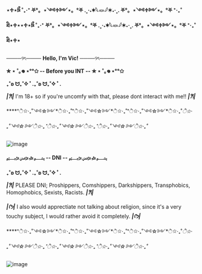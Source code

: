 ****⋆♱⋆ཋྀ ˚₊‧⁺ ⛧°。⋆༺♱༻⋆。°⛧ .˳·˖✶𓆩𓁺𓆪✶˖·˳. ⛧°。⋆༺♱༻⋆。°⛧ ⁺‧₊˚ ཐི⋆♱⋆⋆♱⋆ཋྀ ˚₊‧⁺ ⛧°。⋆༺♱༻⋆。°⛧ .˳·˖✶𓆩𓁺𓆪✶˖·˳. ⛧°。⋆༺♱༻⋆。°⛧ ⁺‧₊˚ ཐི⋆♱⋆****

────୨ৎ──── ****Hello, I'm Vic!**** ────୨ৎ────

****✮ ⋆ ˚｡𖦹 ⋆°°✩ -- Before you INT -- ✮ ⋆ ˚｡𖦹 ⋆°°✩****

****₊˚ʚ ᗢ₊˚✧ ﾟ.₊˚ʚ ᗢ₊˚✧ ﾟ.****

***|𐙚|*** I'm 18+ so if you're uncomfy with that, please dont interact with me!! ***|𐙚|***


*****ੈ✩‧₊˚༺☆༻*ੈ✩‧₊˚*ੈ✩‧₊˚༺☆༻*ੈ✩‧₊˚*ੈ✩‧₊˚༺☆༻*ੈ✩‧₊˚*ੈ✩‧₊˚༺☆༻*ੈ✩‧₊˚*ੈ✩‧₊˚༺☆༻*ੈ✩‧₊˚*ੈ✩‧₊˚༺☆༻*ੈ✩‧₊˚******


![image](https://github.com/user-attachments/assets/04f8bb57-e7c1-4f18-9990-126821c33f5e)

****﷽ -- DNI -- ﷽****

****₊˚ʚ ᗢ₊˚✧ ﾟ.₊˚ʚ ᗢ₊˚✧ ﾟ.****

***|𐙚|*** PLEASE DNI; Proshippers, Comshippers, Darkshippers, Transphobics, Homophobics, Sexists, Racists. ***|𐙚|***

***|ᡣ𐭩|*** I also would apprectiate not talking about religion, since it's a very touchy subject, I would rather avoid it completely. ***|ᡣ𐭩|***

*****ੈ✩‧₊˚༺☆༻*ੈ✩‧₊˚*ੈ✩‧₊˚༺☆༻*ੈ✩‧₊˚*ੈ✩‧₊˚༺☆༻*ੈ✩‧₊˚*ੈ✩‧₊˚༺☆༻*ੈ✩‧₊˚*ੈ✩‧₊˚༺☆༻*ੈ✩‧₊˚*ੈ✩‧₊˚༺☆༻*ੈ✩‧₊˚******

![image](https://github.com/user-attachments/assets/b25f170b-db0f-40c0-8f2f-d40b2fbc943a)

<!---
ptvvic/ptvvic is a ✨ special ✨ repository because its `README.md` (this file) appears on your GitHub profile.
You can click the Preview link to take a look at your changes.
--->
